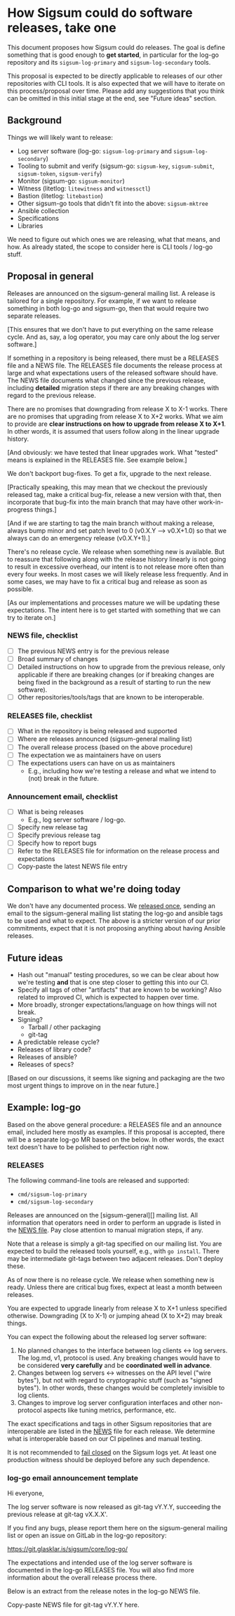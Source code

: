 # How Sigsum could do software releases, take one

This document proposes how Sigsum could do releases.  The goal is define
something that is good enough to **get started**, in particular for the log-go
repository and its `sigsum-log-primary` and `sigsum-log-secondary` tools.

This proposal is expected to be directly applicable to releases of our other
repositories with CLI tools.  It is also expected that we will have to iterate
on this process/proposal over time.  Please add any suggestions that you think
can be omitted in this initial stage at the end, see "Future ideas" section.

## Background

Things we will likely want to release:

  - Log server software (log-go: `sigsum-log-primary` and `sigsum-log-secondary`)
  - Tooling to submit and verify (sigsum-go: `sigsum-key`, `sigsum-submit`,
    `sigsum-token`, `sigsum-verify`)
  - Monitor (sigsum-go: `sigsum-monitor`)
  - Witness (litetlog: `litewitness` and `witnessctl`)
  - Bastion (litetlog: `litebastion`)
  - Other sigsum-go tools that didn't fit into the above: `sigsum-mktree`
  - Ansible collection
  - Specifications
  - Libraries

We need to figure out which ones we are releasing, what that means, and how.  As
already stated, the scope to consider here is CLI tools / log-go stuff.

## Proposal in general

Releases are announced on the sigsum-general mailing list.  A release is
tailored for a single repository.  For example, if we want to release something
in both log-go and sigsum-go, then that would require two separate releases.

[This ensures that we don't have to put everything on the same release cycle.
And as, say, a log operator, you may care only about the log server software.]

If something in a repository is being released, there must be a RELEASES file
and a NEWS file.  The RELEASES file documents the release process at large and
what expectations users of the released software should have.  The NEWS file
documents what changed since the previous release, including **detailed** migration
steps if there are any breaking changes with regard to the previous release.

There are no promises that downgrading from release X to X-1 works.  There are
no promises that upgrading from release X to X+2 works.  What we aim to provide
are **clear instructions on how to upgrade from release X to X+1**.  In other
words, it is assumed that users follow along in the linear upgrade history.

[And obviously: we have tested that linear upgrades work.  What "tested" means
is explained in the RELEASES file.  See example below.]

We don't backport bug-fixes.  To get a fix, upgrade to the next release.

[Practically speaking, this may mean that we checkout the previously released
tag, make a critical bug-fix, release a new version with that, then incorporate
that bug-fix into the main branch that may have other work-in-progress things.]

[And if we are starting to tag the main branch without making a release,
always bump minor and set patch level to 0 (v0.X.Y --> v0.X+1.0) so that we always
can do an emergency release (v0.X.Y+1).]

There's no release cycle.  We release when something new is available.  But to
reassure that following along with the release history linearly is not going to
result in excessive overhead, our intent is to not release more often than every
four weeks.  In most cases we will likely release less frequently.  And in
some cases, we may have to fix a critical bug and release as soon as possible.

[As our implementations and processes mature we will be updating these expectations.
The intent here is to get started with something that we can try to iterate on.]

### NEWS file, checklist

  - [ ] The previous NEWS entry is for the previous release
  - [ ] Broad summary of changes
  - [ ] Detailed instructions on how to upgrade from the previous release, only
    applicable if there are breaking changes (or if breaking changes are being
    fixed in the background as a result of starting to run the new software).
  - [ ] Other repositories/tools/tags that are known to be interoperable.

### RELEASES file, checklist

  - [ ] What in the repository is being released and supported
  - [ ] Where are releases announced (sigsum-general mailing list)
  - [ ] The overall release process (based on the above procedure)
  - [ ] The expectation we as maintainers have on users
  - [ ] The expectations users can have on us as maintainers
    - E.g., including how we're testing a release and what we intend to (not)
      break in the future.

### Announcement email, checklist

  - [ ] What is being releases
    - E.g., log server software / log-go.
  - [ ] Specify new release tag
  - [ ] Specify previous release tag 
  - [ ] Specify how to report bugs
  - [ ] Refer to the RELEASES file for information on the release process and
    expectations
  - [ ] Copy-paste the latest NEWS file entry

## Comparison to what we're doing today

We don't have any documented process.  We [released once][], sending an email to
the sigsum-general mailing list stating the log-go and ansible tags to be used
and what to expect.  The above is a stricter version of our prior commitments,
expect that it is not proposing anything about having Ansible releases.

## Future ideas

  - Hash out "manual" testing procedures, so we can be clear about how we're
    testing **and** that is one step closer to getting this into our CI.
  - Specify all tags of other "artifacts" that are known to be working?  Also
    related to improved CI, which is expected to happen over time.
  - More broadly, stronger expectations/language on how things will not break.
  - Signing?
    - Tarball / other packaging
    - git-tag
  - A predictable release cycle?
  - Releases of library code?
  - Releases of ansible?
  - Releases of specs?

[Based on our discussions, it seems like signing and packaging are the two most
urgent things to improve on in the near future.]

[released once]: https://lists.sigsum.org/mailman3/hyperkitty/list/sigsum-general@lists.sigsum.org/thread/3VBGVETN3Q44RFGVZJZDF4ZF4QLEMBC2/

## Example: log-go

Based on the above general procedure: a RELEASES file and an announce email,
included here mostly as examples.  If this proposal is accepted, there will be a
separate log-go MR based on the below.  In other words, the exact text doesn't
have to be polished to perfection right now.

### RELEASES

The following command-line tools are released and supported:

  - `cmd/sigsum-log-primary`
  - `cmd/sigsum-log-secondary`

Releases are announced on the [sigsum-general][] mailing list.  All information
that operators need in order to perform an upgrade is listed in the [NEWS
file](./NEWS).  Pay close attention to manual migration steps, if any.

Note that a release is simply a git-tag specified on our mailing list.  You are
expected to build the released tools yourself, e.g., with `go install`.  There
may be intermediate git-tags between two adjacent releases.  Don't deploy these.

As of now there is no release cycle.  We release when something new is ready.
Unless there are critical bug fixes, expect at least a month between releases.

You are expected to upgrade linearly from release X to X+1 unless specified
otherwise.  Downgrading (X to X-1) or jumping ahead (X to X+2) may break things.

You can expect the following about the released log server software:

  1. No planned changes to the interface between log clients <-> log servers.
     The log.md, v1, protocol is used.  Any breaking changes would have to be
     considered **very carefully** and be **coordinated well in advance**.
  2. Changes between log servers <-> witnesses on the API level ("wire bytes"),
     but not with regard to cryptographic stuff (such as "signed bytes").  In
     other words, these changes would be completely invisible to log clients.  
  3. Changes to improve log server configuration interfaces and other
     non-protocol aspects like tuning metrics, performance, etc.

The exact specifications and tags in other Sigsum repositories that are
interoperable are listed in the [NEWS](./NEWS) file for each release.  We
determine what is interoperable based on our CI pipelines and manual testing.

It is not recommended to [fail closed][] on the Sigsum logs yet.  At
least one production witness should be deployed before any such dependence.

[fail closed]: https://chat.openai.com/share/00b88e34-3de8-4305-bb46-efa2f1486fd8

### log-go email announcement template

Hi everyone,

The log server software is now released as git-tag vY.Y.Y, succeeding
the previous release at git-tag vX.X.X'.

If you find any bugs, please report them here on the sigsum-general
mailing list or open an issue on GitLab in the log-go repository:

  https://git.glasklar.is/sigsum/core/log-go/

The expectations and intended use of the log server software is
documented in the log-go RELEASES file.  You will also find more
information about the overall release process there.

Below is an extract from the release notes in the log-go NEWS file.

  Copy-paste NEWS file for git-tag vY.Y.Y here.
